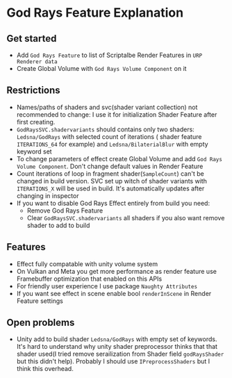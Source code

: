 # God Rays Feature Explanation

## Get started

- Add `God Rays Feature` to list of Scriptalbe Render Features in `URP Renderer data`
- Create Global Volume with `God Rays Volume Component` on it

## Restrictions

- Names/paths of shaders and svc(shader variant collection) not recommended to change: I use it for initialization
  Shader Feature after first creating.
- `GodRaysSVC.shadervariants` should contains only two shaders: `Ledsna/GodRays` with selected count of iterations (
  shader feature `ITERATIONS_64` for example) and `Ledsna/BilaterialBlur` with empty keyword set
- To change parameters of effect create Global Volume and add `God Rays Volume Component`. Don't change default values
  in Render Feature
- Count iterations of loop in fragment shader(`SampleCount`) can't be changed in build version. SVC set up witch of
  shader variants with `ITERATIONS_X` will be used in build. It's automatically updates after changing in inspector
- If you want to disable God Rays Effect entirely from build you need:
    - Remove God Rays Feature
    - Clear `GodRaysSVC.shadervariants` all shaders if you also want remove shader to add to build

## Features

- Effect fully compatable with unity volume system
- On Vulkan and Meta you get more performance as render feature use Framebuffer optimization that enabled on this APIs
- For friendly user experience I use package `Naughty Attributes`
- If you want see effect in scene enable bool `renderInScene` in Render Feature settings

## Open problems

- Unity add to build shader `Ledsna/GodRays` with empty set of keywords. It's hard to understand why unity shader
  preprocessor thinks that that shader used(I tried remove serailization from Shader field `godRaysShader` but this didn't
  help). Probably I should use `IPreprocessShaders` but I think this overhead.